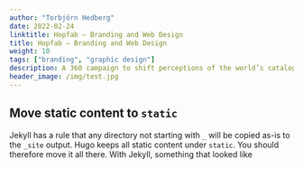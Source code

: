 ```yaml
---
author: "Torbjörn Hedberg"
date: 2022-02-24
linktitle: Hopfab — Branding and Web Design
title: Hopfab — Branding and Web Design
weight: 10
tags: ["branding", "graphic design"]
description: A 360 campaign to shift perceptions of the world’s catalogue of ideas.
header_image: /img/test.jpg
---
```


## Move static content to `static`
Jekyll has a rule that any directory not starting with `_` will be copied as-is to the `_site` output. Hugo keeps all static content under `static`. You should therefore move it all there.
With Jekyll, something that looked like
